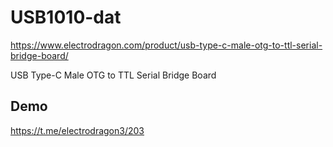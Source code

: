 
# USB1010-dat


https://www.electrodragon.com/product/usb-type-c-male-otg-to-ttl-serial-bridge-board/

USB Type-C Male OTG to TTL Serial Bridge Board



## Demo 

https://t.me/electrodragon3/203